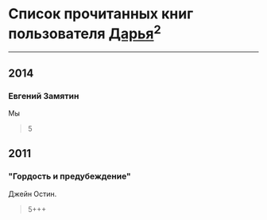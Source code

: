 # Список прочитанных книг пользователя [Дарья](http://vk.com/id271743161)<sup>2</sup>
---

## 2014

### Евгений Замятин
Мы
> 5



## 2011

### "Гордость и предубеждение"
Джейн Остин.
> 5+++



